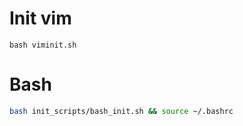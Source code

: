 # Init vim
```
bash viminit.sh
```
# Bash
```bash
bash init_scripts/bash_init.sh && source ~/.bashrc
```
